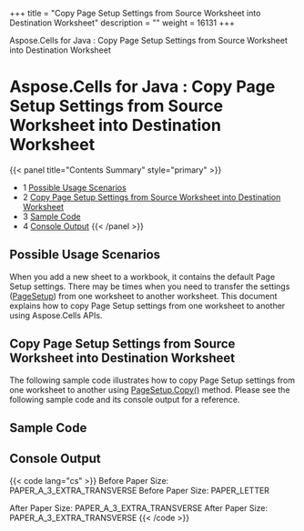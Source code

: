 +++
title = "Copy Page Setup Settings from Source Worksheet into Destination Worksheet" 
description = "" 
weight = 16131 
+++

Aspose.Cells for Java : Copy Page Setup Settings from Source Worksheet into Destination Worksheet  

# Aspose.Cells for Java : Copy Page Setup Settings from Source Worksheet into Destination Worksheet


{{< panel title="Contents Summary" style="primary" >}}
*   1 [Possible Usage Scenarios](#CopyPageSetupSettingsfromSourceWorksheetintoDestinationWorksheet-PossibleUsageScenarios)
*   2 [Copy Page Setup Settings from Source Worksheet into Destination Worksheet](#CopyPageSetupSettingsfromSourceWorksheetintoDestinationWorksheet-CopyPageSetupSettingsfromSourceWorksheetintoDestinationWorksheet)
*   3 [Sample Code](#CopyPageSetupSettingsfromSourceWorksheetintoDestinationWorksheet-SampleCode)
*   4 [Console Output](#CopyPageSetupSettingsfromSourceWorksheetintoDestinationWorksheet-ConsoleOutput)
{{< /panel >}}
 

## Possible Usage Scenarios

When you add a new sheet to a workbook, it contains the default Page Setup settings. There may be times when you need to transfer the settings ([PageSetup](https://apireference.aspose.com/java/cells/com.aspose.cells/PageSetup)) from one worksheet to another worksheet. This document explains how to copy Page Setup settings from one worksheet to another using Aspose.Cells APIs.

## Copy Page Setup Settings from Source Worksheet into Destination Worksheet

The following sample code illustrates how to copy Page Setup settings from one worksheet to another using [PageSetup.Copy()](https://apireference.aspose.com/java/cells/com.aspose.cells/pagesetup#copy(com.aspose.cells.PageSetup,%20com.aspose.cells.CopyOptions)) method. Please see the following sample code and its console output for a reference.

## Sample Code

## Console Output

{{< code lang="cs" >}}
Before Paper Size: PAPER_A_3_EXTRA_TRANSVERSE
Before Paper Size: PAPER_LETTER

After Paper Size: PAPER_A_3_EXTRA_TRANSVERSE
After Paper Size: PAPER_A_3_EXTRA_TRANSVERSE
{{< /code >}}

